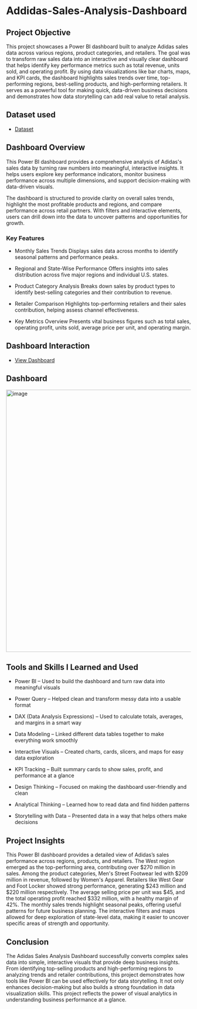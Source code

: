 # Addidas-Sales-Analysis-Dashboard

## Project Objective 
This project showcases a Power BI dashboard built to analyze Adidas sales data across various regions, product categories, and retailers. The goal was to transform raw sales data into an interactive and visually clear dashboard that helps identify key performance metrics such as total revenue, units sold, and operating profit. By using data visualizations like bar charts, maps, and KPI cards, the dashboard highlights sales trends over time, top-performing regions, best-selling products, and high-performing retailers. It serves as a powerful tool for making quick, data-driven business decisions and demonstrates how data storytelling can add real value to retail analysis.

## Dataset used
- <a href="https://github.com/Sanjaybk66/Data-Analytics-Dashboard/blob/main/Adidas%20US%20Sales%20Datasets.xlsx">Dataset</a>
## Dashboard Overview
This Power BI dashboard provides a comprehensive analysis of Adidas's sales data by turning raw numbers into meaningful, interactive insights. It helps users explore key performance indicators, monitor business performance across multiple dimensions, and support decision-making with data-driven visuals.

The dashboard is structured to provide clarity on overall sales trends, highlight the most profitable products and regions, and compare performance across retail partners. With filters and interactive elements, users can drill down into the data to uncover patterns and opportunities for growth.

 ### Key Features
- Monthly Sales Trends
Displays sales data across months to identify seasonal patterns and performance peaks.

- Regional and State-Wise Performance
Offers insights into sales distribution across five major regions and individual U.S. states.

- Product Category Analysis
Breaks down sales by product types to identify best-selling categories and their contribution to revenue.

- Retailer Comparison
Highlights top-performing retailers and their sales contribution, helping assess channel effectiveness.

- Key Metrics Overview
Presents vital business figures such as total sales, operating profit, units sold, average price per unit, and operating margin.

## Dashboard Interaction 
- <a href="https://github.com/Sanjaybk66/Addidas-Sales-Analysis-Dashboard/blob/main/ADIDAS%20SALES.pbix">View Dashboard</a>
## Dashboard

<img width="1277" height="715" alt="image" src="https://github.com/user-attachments/assets/a58484ee-5b00-4de2-9d83-72af9b51b08f" />

## Tools and Skills I Learned and Used

- Power BI – Used to build the dashboard and turn raw data into meaningful visuals

- Power Query – Helped clean and transform messy data into a usable format

- DAX (Data Analysis Expressions) – Used to calculate totals, averages, and margins in a smart way

- Data Modeling – Linked different data tables together to make everything work smoothly

- Interactive Visuals – Created charts, cards, slicers, and maps for easy data exploration

- KPI Tracking – Built summary cards to show sales, profit, and performance at a glance

- Design Thinking – Focused on making the dashboard user-friendly and clean

- Analytical Thinking – Learned how to read data and find hidden patterns

- Storytelling with Data – Presented data in a way that helps others make decisions

## Project Insights

This Power BI dashboard provides a detailed view of Adidas’s sales performance across regions, products, and retailers. The West region emerged as the top-performing area, contributing over $270 million in sales. Among the product categories, Men's Street Footwear led with $209 million in revenue, followed by Women's Apparel. Retailers like West Gear and Foot Locker showed strong performance, generating $243 million and $220 million respectively. The average selling price per unit was $45, and the total operating profit reached $332 million, with a healthy margin of 42%. The monthly sales trends highlight seasonal peaks, offering useful patterns for future business planning. The interactive filters and maps allowed for deep exploration of state-level data, making it easier to uncover specific areas of strength and opportunity.

## Conclusion 
The Adidas Sales Analysis Dashboard successfully converts complex sales data into simple, interactive visuals that provide deep business insights. From identifying top-selling products and high-performing regions to analyzing trends and retailer contributions, this project demonstrates how tools like Power BI can be used effectively for data storytelling. It not only enhances decision-making but also builds a strong foundation in data visualization skills. This project reflects the power of visual analytics in understanding business performance at a glance.





